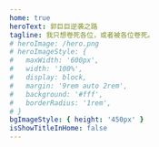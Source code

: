 ```yaml
---
home: true
heroText: 郭巨巨逆袭之路
tagline: 我只想卷死各位，或者被各位卷死。
# heroImage: /hero.png
# heroImageStyle: {
#   maxWidth: '600px',
#   width: '100%',
#   display: block,
#   margin: '9rem auto 2rem',
#   background: '#fff',
#   borderRadius: '1rem',
# }
bgImageStyle: { height: '450px' }
isShowTitleInHome: false
---
```


